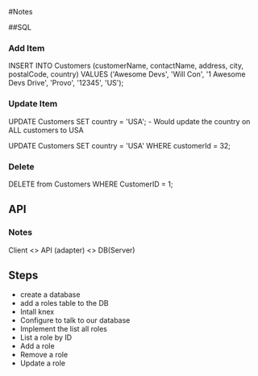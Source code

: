 #Notes

##SQL

### Add Item

INSERT INTO Customers (customerName, contactName, address, city, postalCode, country) VALUES ('Awesome Devs', 'Will Con', '1 Awesome Devs Drive', 'Provo', '12345', 'US');

### Update Item

UPDATE Customers SET country = 'USA'; - Would update the country on ALL customers to USA

UPDATE Customers SET country = 'USA' WHERE customerId = 32;

### Delete

DELETE from Customers WHERE CustomerID = 1;


## API

### Notes

Client <> API (adapter) <> DB(Server)

## Steps

- create a database
- add a roles table to the DB
- Intall knex
- Configure to talk to our database
- Implement the list all roles
- List a role by ID
- Add a role
- Remove a role
- Update a role


